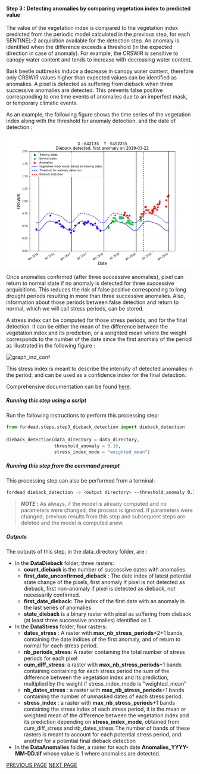 #### Step 3 : Detecting anomalies by comparing vegetation index to predicted value

The value of the vegetation index is compared to the vegetation index predicted from the periodic model calculated in the previous step, for each SENTINEL-2 acquisition available for the detection step.
An anomaly is identified when the difference exceeds a threshold (in the expected direction in case of anomaly). 
For example, the CRSWIR is sensitive to canopy water content and tends to increase with decreasing water content. 

Bark beetle outbreaks induce a decrease in canopy water content, therefore only CRSWIR values higher than expected values can be identified as anomalies. 
A pixel is detected as suffering from dieback when three successive anomalies are detected. 
This prevents false positive corresponding to one time events of anomalies due to an imperfect mask, or temporary climatic events. 

As an example, the following figure shows the time series of the vegetation index along with the threshold for anomaly detection, and the date of detection :

![anomaly_detection](Figures/anomaly_detection_X642135_Y5452255.png "anomaly_detection")

Once anomalies confirmed (after three successive anomalies), pixel can return to normal state if no anomaly is detected for three successive acquisitions. 
This reduces the risk of false positive corresponding to long drought periods resulting in more than three successive anomalies.
Also, information about those periods between false detection and return to normal, which we will call stress periods, can be stored.

A stress index can be computed for those stress periods, and for the final detection. It can be either the mean of the difference between the vegetation index and its prediction, or a weighted mean where the weight corresponds to the number of the date since the first anomaly of the period as illustrated in the following figure :

![graph_ind_conf](Diagrams/graph_ind_conf.png "graph_ind_conf")

This stress index is meant to describe the intensity of detected anomalies in the period, and can be used as a confidence index for the final detection.

Comprehensive documentation can be found [here](https://fordead.gitlab.io/fordead_package/docs/user_guides/english/03_dieback_detection/).

##### Running this step using a script

Run the following instructions to perform this processing step:
```python
from fordead.steps.step3_dieback_detection import dieback_detection

dieback_detection(data_directory = data_directory, 
                  threshold_anomaly = 0.16,
				  stress_index_mode = "weighted_mean")
```

##### Running this step from the command prompt

This processing step can also be performed from a terminal:
```bash
fordead dieback_detection -o <output directory> --threshold_anomaly 0.16 --stress_index_mode weighted_mean
```
> **_NOTE :_** As always, if the model is already computed and no parameters were changed, the process is ignored. If parameters were changed, previous results from this step and subsequent steps are deleted and the model is computed anew.

##### Outputs

The outputs of this step, in the data_directory folder, are :
- In the **DataDieback** folder, three rasters:
    - **count_dieback** is the number of successive dates with anomalies
	- **first_date_unconfirmed_dieback** : The date index of latest potential state change of the pixels, first anomaly if pixel is not detected as dieback, first non-anomaly if pixel is detected as dieback, not necessarily confirmed.
    - **first_date_dieback**: The index of the first date with an anomaly in the last series of anomalies
    - **state_dieback** is a binary raster with pixel as suffering from dieback (at least three successive anomalies) identified as 1.
- In the **DataStress** folder, four rasters:
    - **dates_stress** : A raster with **max_nb_stress_periods***2+1 bands, containing the date indices of the first anomaly, and of return to normal for each stress period.
    - **nb_periods_stress**: A raster containing the total number of stress periods for each pixel 
    - **cum_diff_stress**: a raster with **max_nb_stress_periods**+1 bands containing containing for each stress period the sum of the difference between the vegetation index and its prediction, multiplied by the weight if stress_index_mode is "weighted_mean"
	- **nb_dates_stress** : a raster with **max_nb_stress_periods**+1 bands containing the number of unmasked dates of each stress period.
	- **stress_index** : a raster with **max_nb_stress_periods**+1 bands containing the stress index of each stress period, it is the mean or weighted mean of the difference between the vegetation index and its prediction depending on **stress_index_mode**, obtained from cum_diff_stress and nb_dates_stress
	The number of bands of these rasters is meant to account for each potential stress period, and another for a potential final dieback detection
- In the **DataAnomalies** folder, a raster for each date **Anomalies_YYYY-MM-DD.tif** whose value is 1 where anomalies are detected.



[PREVIOUS PAGE](https://fordead.gitlab.io/fordead_package/docs/Tutorials/Dieback_Detection/02_train_model) [NEXT PAGE](https://fordead.gitlab.io/fordead_package/docs/Tutorials/Dieback_Detection/04_compute_forest_mask)
